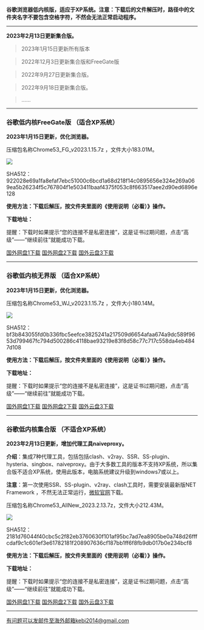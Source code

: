 **谷歌浏览器低内核版，适应于XP系统。注意：下载后的文件解压时，路径中的文件夹名字不要包含空格字符，不然会无法正常启动程序。**

***

**2023年2月13日更新集合版。**

> 2023年1月15日更新所有版本

> 2022年12月3日更新集合版和FreeGate版

> 2022年9月27日更新集合版。

> 2022年9月18日更新集合版。

> ......

***

### 谷歌低内核FreeGate版 （适合XP系统）

**2023年1月15日更新，优化浏览器。**

压缩包名称Chrome53_FG_v2023.1.15.7z ，文件大小183.01M。

![](https://fastly.jsdelivr.net/gh/Alvin9999/pac2/softimag/chrome532.13.png)

SHA512：922028e69a1fa8efaf7ebc51000c6bcd1a68d218f14c0895656e324e269a069ea5b26234f5c767804f1e503411baaf4375f053c8f663517aee2d90ed6896e128

**使用方法：下载后解压，按文件夹里面的《使用说明（必看）》操作。**

**下载地址：**

提醒：下载时如果提示“您的连接不是私密连接”，这是证书过期问题，点击“高级”——“继续前往”就能成功下载。

[国外网盘1下载](https://d2.freessr2.xyz/Chrome53_FG_v2023.1.15.7z) 
[国外网盘2下载](https://d1.freessr1.xyz/Chrome53_FG_v2023.1.15.7z) 
[国外云盘3下载](https://free.zhujicn2.net/Chrome53_FG_v2023.1.15.7z) 

***

### 谷歌低内核无界版 （适合XP系统）

**2023年1月15日更新，优化浏览器。**

压缩包名称Chrome53_WJ_v2023.1.15.7z ，文件大小180.14M。

![](https://fastly.jsdelivr.net/gh/Alvin9999/pac2/softimag/chrome5311283.PNG)

SHA512：bf3b843055fd0b336fbc5eefce3825241a217509d6654afaa674a9dc589f9653d799467fc794d500286c4118bae93219e83f8d58c77c717c558da4eb4847d108

**使用方法：下载后解压，按文件夹里面的《使用说明（必看）》操作。**

**下载地址：**

提醒：下载时如果提示“您的连接不是私密连接”，这是证书过期问题，点击“高级”——“继续前往”就能成功下载。

[国外网盘1下载](https://d2.freessr2.xyz/Chrome53_WJ_v2023.1.15.7z) 
[国外网盘2下载](https://d1.freessr1.xyz/Chrome53_WJ_v2023.1.15.7z) 
[国外云盘3下载](https://free.zhujicn2.net/Chrome53_WJ_v2023.1.15.7z) 

***

### 谷歌低内核集合版 （不适合XP系统）

**2023年2月13日更新，增加代理工具naiveproxy。**

**介绍**：集成7种代理工具，包括包括clash、v2ray、SSR、SS-plugin、hysteria、singbox、naiveproxy。由于大多数工具的版本不支持XP系统，所以集合版不适合XP系统，使用此版本，电脑系统建议升级到windows7或以上。

**注意**：第一次使用SSR、SS-plugin、v2ray、clash工具时，需要安装最新版NET Framework ，不然无法正常运行，[微软官网](https://dotnet.microsoft.com/zh-cn/download/dotnet-framework/net48)下载。

压缩包名称Chrome53_AllNew_2023.2.13.7z，文件大小212.43M。

![](https://fastly.jsdelivr.net/gh/Alvin9999/pac2/softimag/chrome532.13.png)

SHA512：2181d76044f40cbc5c2f82eb3760630f101af95bc7ad7ea8905be0a748d26fffcdaf9c1c601ef3e61782181f208907636cf187bb1ff6f8fb9db017b0e234bcf8

**使用方法：下载后解压，按文件夹里面的《使用说明（必看）》操作。**

**下载地址：**

提醒：下载时如果提示“您的连接不是私密连接”，这是证书过期问题，点击“高级”——“继续前往”就能成功下载。

[国外网盘1下载](https://d2.freessr2.xyz/Chrome53_AllNew_2023.2.13.7z) 
[国外网盘2下载](https://d1.freessr1.xyz/Chrome53_AllNew_2023.2.13.7z) 
[国外云盘3下载](https://free.zhujicn2.net/Chrome53_AllNew_2023.2.13.7z) 

***

有问题可以发邮件至海外邮箱kebi2014@gmail.com
